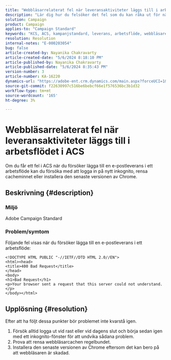```yaml
---
title: "Webbläsarrelaterat fel när leveransaktiviteter läggs till i arbetsflödet i ACS"
description: "Lär dig hur du felsöker det fel som du kan råka ut för när du lägger till en e-postleverans i ett arbetsflöde i ACS."
solution: Campaign
product: Campaign
applies-to: "Campaign Standard"
keywords: "KCS, ACS, kampanjstandard, leverans, arbetsflöde, webbläsare, fel"
resolution: Resolution
internal-notes: "E-000203054"
bug: false
article-created-by: Nayanika Chakravarty
article-created-date: "5/6/2024 8:18:10 PM"
article-published-by: Nayanika Chakravarty
article-published-date: "5/6/2024 8:35:43 PM"
version-number: 3
article-number: KA-16220
dynamics-url: "https://adobe-ent.crm.dynamics.com/main.aspx?forceUCI=1&pagetype=entityrecord&etn=knowledgearticle&id=9fc90ebf-e50b-ef11-9f8a-6045bd0065b6"
source-git-commit: f22630997c516be6bebcf66e1f576536bc3b1d32
workflow-type: tm+mt
source-wordcount: '165'
ht-degree: 3%

---
```


# Webbläsarrelaterat fel när leveransaktiviteter läggs till i arbetsflödet i ACS


Om du får ett fel i ACS när du försöker lägga till en e-postleverans i ett arbetsflöde kan du försöka med att logga in på nytt inkognito, rensa cacheminnet eller installera den senaste versionen av Chrome.

## Beskrivning {#description}


### Miljö

Adobe Campaign Standard

### Problem/symtom

Följande fel visas när du försöker lägga till en e-postleverans i ett arbetsflöde:


```
<!DOCTYPE HTML PUBLIC "-//IETF//DTD HTML 2.0//EN">
<html><head>
<title>400 Bad Request</title>
</head>
<body>
<h1>Bad Request</h1>
<p>Your browser sent a request that this server could not understand.</p>
</body></html>
```



## Upplösning {#resolution}


Efter att ha följt dessa punkter bör problemet inte kvarstå igen.

1. Försök alltid logga ut vid rast eller vid dagens slut och börja sedan igen med ett inkognito-fönster för att undvika sådana problem.
2. Prova att rensa webbläsarcachen regelbundet.
3. Installera den senaste versionen av Chrome eftersom det kan bero på att webbläsaren är skadad.

